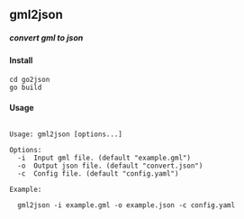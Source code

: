 ## gml2json ##
##### convert gml to json #####

#### Install ####
```shell
cd go2json
go build
```

#### Usage ####
```shell

Usage: gml2json [options...]

Options:
  -i  Input gml file. (default "example.gml")
  -o  Output json file. (default "convert.json")
  -c  Config file. (default "config.yaml")

Example:

  gml2json -i example.gml -o example.json -c config.yaml

```
